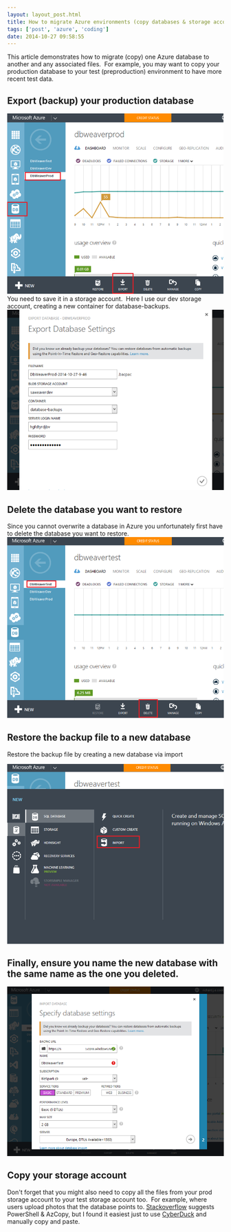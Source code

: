 ```yaml
---
layout: layout_post.html
title: How to migrate Azure environments (copy databases & storage accounts)
tags: ['post', 'azure', 'coding']
date: 2014-10-27 09:58:55
---
```


This article demonstrates how to migrate (copy) one Azure database to another and any associated files.  For example, you may want to copy your production database to your test (preproduction) environment to have more recent test data.

## Export (backup) your production database
![Migrate1](Migrate1.png)
You need to save it in a storage account.  Here I use our dev storage account, creating a new container for database-backups. ![Migrate2](Migrate2.png)

## Delete the database you want to restore
Since you cannot overwrite a database in Azure you unfortunately first have to delete the database you want to restore. ![Migrate3](Migrate3.png)

## Restore the backup file to a new database
Restore the backup file by creating a new database via import

![Migrate4](Migrate4.png)

## Finally, ensure you name the new database with the same name as the one you deleted.
![Migrate5](Migrate5.png)

## Copy your storage account
Don't forget that you might also need to copy all the files from your prod storage account to your test storage account too.  For example, where users upload photos that the database points to. [Stackoverflow](http://stackoverflow.com/questions/8582145/copying-storage-data-from-one-azure-account-to-another) suggests PowerShell & AzCopy, but I found it easiest just to use [CyberDuck](https://cyberduck.io/) and manually copy and paste.
